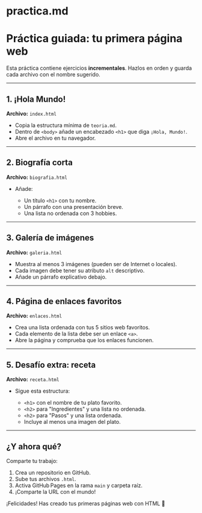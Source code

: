 # practica.md

# Práctica guiada: tu primera página web

Esta práctica contiene ejercicios **incrementales**.  Hazlos en orden y guarda cada archivo con el nombre sugerido.

---

## 1. ¡Hola Mundo!

**Archivo:** `index.html`

* Copia la estructura mínima de `teoria.md`.
* Dentro de `<body>` añade un encabezado `<h1>` que diga `¡Hola, Mundo!`.
* Abre el archivo en tu navegador.

---

## 2. Biografía corta

**Archivo:** `biografia.html`

* Añade:

  * Un título `<h1>` con tu nombre.
  * Un párrafo con una presentación breve.
  * Una lista no ordenada con 3 hobbies.

---

## 3. Galería de imágenes

**Archivo:** `galeria.html`

* Muestra al menos 3 imágenes (pueden ser de Internet o locales).
* Cada imagen debe tener su atributo `alt` descriptivo.
* Añade un párrafo explicativo debajo.

---

## 4. Página de enlaces favoritos

**Archivo:** `enlaces.html`

* Crea una lista ordenada con tus 5 sitios web favoritos.
* Cada elemento de la lista debe ser un enlace `<a>`.
* Abre la página y comprueba que los enlaces funcionen.

---

## 5. Desafío extra: receta

**Archivo:** `receta.html`

* Sigue esta estructura:

  * `<h1>` con el nombre de tu plato favorito.
  * `<h2>` para "Ingredientes" y una lista no ordenada.
  * `<h2>` para "Pasos" y una lista ordenada.
  * Incluye al menos una imagen del plato.

---

## ¿Y ahora qué?

Comparte tu trabajo:

1. Crea un repositorio en GitHub.
2. Sube tus archivos `.html`.
3. Activa GitHub Pages en la rama `main` y carpeta raíz.
4. ¡Comparte la URL con el mundo!

¡Felicidades!  Has creado tus primeras páginas web con HTML 🎉
